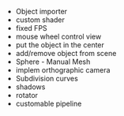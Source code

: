 * Object importer
* custom shader
* fixed FPS
* mouse wheel control view
* put the object in the center
* add/remove object from scene
* Sphere - Manual Mesh
* implem orthographic camera
* Subdivision curves
* shadows
* rotator
* customable pipeline
